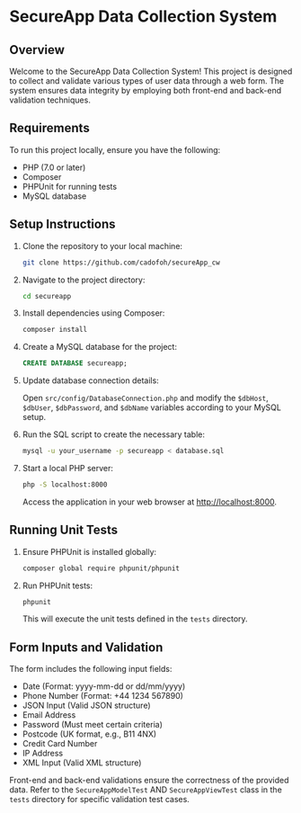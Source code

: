 # SecureApp Data Collection System

## Overview

Welcome to the SecureApp Data Collection System! This project is designed to collect and validate various types of user data through a web form. The system ensures data integrity by employing both front-end and back-end validation techniques.

## Requirements

To run this project locally, ensure you have the following:

- PHP (7.0 or later)
- Composer
- PHPUnit for running tests
- MySQL database

## Setup Instructions

1. Clone the repository to your local machine:

   ```bash
   git clone https://github.com/cadofoh/secureApp_cw
   ```

2. Navigate to the project directory:

   ```bash
   cd secureapp
   ```

3. Install dependencies using Composer:

   ```bash
   composer install
   ```

4. Create a MySQL database for the project:

   ```sql
   CREATE DATABASE secureapp;
   ```

5. Update database connection details:

   Open `src/config/DatabaseConnection.php` and modify the `$dbHost`, `$dbUser`, `$dbPassword`, and `$dbName` variables according to your MySQL setup.

6. Run the SQL script to create the necessary table:

   ```bash
   mysql -u your_username -p secureapp < database.sql
   ```

7. Start a local PHP server:

   ```bash
   php -S localhost:8000
   ```

   Access the application in your web browser at [http://localhost:8000](http://localhost:8000).

## Running Unit Tests

1. Ensure PHPUnit is installed globally:

   ```bash
   composer global require phpunit/phpunit
   ```

2. Run PHPUnit tests:

   ```bash
   phpunit
   ```

   This will execute the unit tests defined in the `tests` directory.

## Form Inputs and Validation

The form includes the following input fields:

- Date (Format: yyyy-mm-dd or dd/mm/yyyy)
- Phone Number (Format: +44 1234 567890)
- JSON Input (Valid JSON structure)
- Email Address
- Password (Must meet certain criteria)
- Postcode (UK format, e.g., B11 4NX)
- Credit Card Number
- IP Address
- XML Input (Valid XML structure)


Front-end and back-end validations ensure the correctness of the provided data. Refer to the `SecureAppModelTest` AND `SecureAppViewTest` class in the `tests` directory for specific validation test cases.

